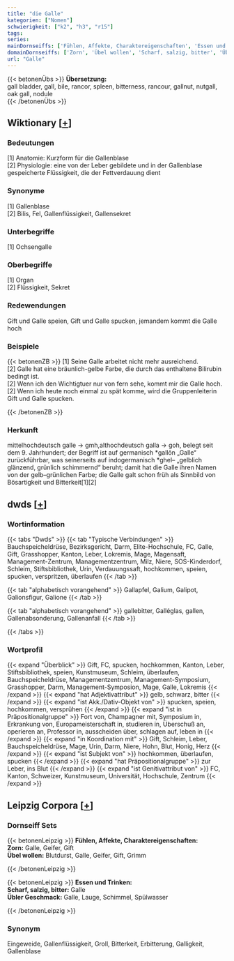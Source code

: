 ```yaml
---
title: "die Galle"
kategorien: ["Nomen"]
schwierigkeit: ["k2", "h3", "r15"]
tags:
series:
mainDornseiffs: ['Fühlen, Affekte, Charaktereigenschaften', 'Essen und Trinken']
domainDornseiffs: ['Zorn', 'Übel wollen', 'Scharf, salzig, bitter', 'Übler Geschmack']
url: "Galle"
---
```


{{< betonenÜbs >}}
**Übersetzung:**  
gall bladder, gall, bile, rancor, spleen, bitterness, rancour, gallnut, nutgall, oak gall, nodule  
{{< /betonenÜbs >}}

## Wiktionary [[+](https://de.wiktionary.org/wiki/Galle)]

### Bedeutungen
[1] Anatomie: Kurzform für die Gallenblase  
[2] Physiologie: eine von der Leber gebildete und in der Gallenblase gespeicherte Flüssigkeit, die der Fettverdauung dient  

### Synonyme
[1] Gallenblase  
[2] Bilis, Fel, Gallenflüssigkeit, Gallensekret  

### Unterbegriffe
[1] Ochsengalle  

### Oberbegriffe
[1] Organ  
[2] Flüssigkeit, Sekret  

### Redewendungen
Gift und Galle speien, Gift und Galle spucken, jemandem kommt die Galle hoch  

### Beispiele
{{< betonenZB >}}
[1] Seine Galle arbeitet nicht mehr ausreichend.  
[2] Galle hat eine bräunlich-gelbe Farbe, die durch das enthaltene Bilirubin bedingt ist.  
[2] Wenn ich den Wichtigtuer nur von fern sehe, kommt mir die Galle hoch.  
[2] Wenn ich heute noch einmal zu spät komme, wird die Gruppenleiterin Gift und Galle spucken.  

{{< /betonenZB >}}
### Herkunft
mittelhochdeutsch galle → gmh,althochdeutsch galla → goh, belegt seit dem 9. Jahrhundert; der Begriff ist auf germanisch *gallōn „Galle“ zurückführbar, was seinerseits auf indogermanisch *ghel– „gelblich glänzend, grünlich schimmernd“ beruht; damit hat die Galle ihren Namen von der gelb–grünlichen Farbe; die Galle galt schon früh als Sinnbild von Bösartigkeit und Bitterkeit[1][2]  



## dwds [[+](https://www.dwds.de/wb/Galle)]

### Wortinformation
{{< tabs "Dwds" >}}
{{< tab "Typische Verbindungen" >}}
Bauchspeicheldrüse, Bezirksgericht, Darm, Elite-Hochschule, FC, Galle, Gift, Grasshopper, Kanton, Leber, Lokremis, Mage, Magensaft, Management-Zentrum, Managementzentrum, Milz, Niere, SOS-Kinderdorf, Schleim, Stiftsbibliothek, Urin, Verdauungssaft, hochkommen, speien, spucken, verspritzen, überlaufen
{{< /tab >}}

{{< tab "alphabetisch vorangehend" >}}
Gallapfel, Galium, Galipot, Galionsfigur, Galione
{{< /tab >}}

{{< tab "alphabetisch vorangehend" >}}
gallebitter, Galléglas, gallen, Gallenabsonderung, Gallenanfall
{{< /tab >}}

{{< /tabs >}}

### Wortprofil
{{< expand "Überblick" >}} Gift, FC, spucken, hochkommen, Kanton, Leber, Stiftsbibliothek, speien, Kunstmuseum, Schleim, überlaufen, Bauchspeicheldrüse, Managementzentrum, Management-Symposium, Grasshopper, Darm, Management-Symposion, Mage, Galle, Lokremis {{< /expand >}}
{{< expand "hat Adjektivattribut" >}} gelb, schwarz, bitter {{< /expand >}}
{{< expand "ist Akk./Dativ-Objekt von" >}} spucken, speien, hochkommen, versprühen {{< /expand >}}
{{< expand "ist in Präpositionalgruppe" >}} Fort von, Champagner mit, Symposium in, Erkrankung von, Europameisterschaft in, studieren in, Überschuß an, operieren an, Professor in, ausscheiden über, schlagen auf, leben in {{< /expand >}}
{{< expand "in Koordination mit" >}} Gift, Schleim, Leber, Bauchspeicheldrüse, Mage, Urin, Darm, Niere, Hohn, Blut, Honig, Herz {{< /expand >}}
{{< expand "ist Subjekt von" >}} hochkommen, überlaufen, spucken {{< /expand >}}
{{< expand "hat Präpositionalgruppe" >}} zur Leber, ins Blut {{< /expand >}}
{{< expand "ist Genitivattribut von" >}} FC, Kanton, Schweizer, Kunstmuseum, Universität, Hochschule, Zentrum {{< /expand >}}

## Leipzig Corpora [[+](https://corpora.uni-leipzig.de/en/res?word=Galle&corpusId=deu_newscrawl-public_2018)]

### Dornseiff Sets
{{< betonenLeipzig >}}
**Fühlen, Affekte, Charaktereigenschaften:**  
**Zorn:** Galle, Geifer, Gift  
**Übel wollen:** Blutdurst, Galle, Geifer, Gift, Grimm  

{{< /betonenLeipzig >}}


{{< betonenLeipzig >}}
**Essen und Trinken:**  
**Scharf, salzig, bitter:** Galle  
**Übler Geschmack:** Galle, Lauge, Schimmel, Spülwasser  

{{< /betonenLeipzig >}}

### Synonym
Eingeweide, Gallenflüssigkeit, Groll, Bitterkeit, Erbitterung, Galligkeit, Gallenblase

